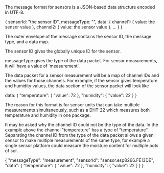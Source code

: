 The message format for sensors is a JSON-based data structure encoded in UTF-8.

{
  sensorId: "the sensor ID",
  messageType: "",
  data: {
    channel1: {
      value: the sensor value
    },
    channel2: {
      value: the sensor value
    },
    ...
  }
}

The outer envelope of the message sontains the sensor ID, the
message type, and a data map.

The sensor ID gives the globally unique ID for the sensor.

messageType gives the type of the data packet. For sensor measurements, it will
have a value of 'measurement'.

The data packet for a sensor measurement will be a map of channel IDs and the
values for those channels. For example, if the sensor gives temperature and
humidity values, the data section of the sensor packet will look like

data: {
  "temperature": {
    "value": 72
  },
  "humidity": {
    "value": 22
  }
}

The reason for this format is for sensor units that can take multiple
measurements simultaneously, such as a DHT-22 which measures both temperature
and humidity in one package.

It may be asked why the channel ID could not be the type of the data. In the
example above the channel "temperature" has a type of "temperature". Separating
the channel ID from the type of the data packet allows a given sensor to
make multiple measurements of the same type, for example a single sensor
platform could measure the moisture content for multiple pots of soil.

{
  "messageType": "measurement",
  "sensorId": "sensor.esp8266.FE13DE",
  "data": {
    "temperature": {
      "value": 72
    },
    "humidity": {
      "value": 22
    }
  }
}
